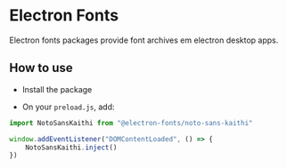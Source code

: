 # Electron Fonts

Electron fonts packages provide font archives em electron desktop apps.

## How to use

* Install the package

* On your `preload.js`, add:

```ts
import NotoSansKaithi from "@electron-fonts/noto-sans-kaithi"

window.addEventListener("DOMContentLoaded", () => {
    NotoSansKaithi.inject()
})
```